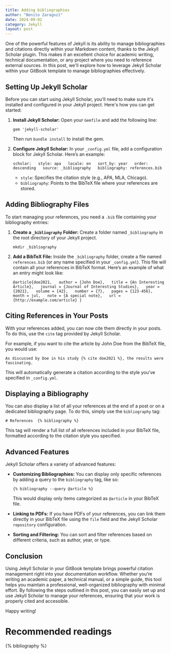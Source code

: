 ```yaml
---
title: Adding bibliographies
author: "Benito Zaragozí"
date: 2024-09-02
category: Jekyll
layout: post
---
```


One of the powerful features of Jekyll is its ability to manage bibliographies and citations directly within your Markdown content, thanks to the Jekyll Scholar plugin. This makes it an excellent choice for academic writing, technical documentation, or any project where you need to reference external sources. In this post, we'll explore how to leverage Jekyll Scholar within your GitBook template to manage bibliographies effectively.

## Setting Up Jekyll Scholar

Before you can start using Jekyll Scholar, you'll need to make sure it's installed and configured in your Jekyll project. Here's how you can get started:

1.  **Install Jekyll Scholar:** Open your `Gemfile` and add the following line:
    
    `gem 'jekyll-scholar'`
    
    Then run `bundle install` to install the gem.
    
2.  **Configure Jekyll Scholar:** In your `_config.yml` file, add a configuration block for Jekyll Scholar. Here’s an example:
    
    `scholar:   style: apa   locale: en   sort_by: year   order: descending   source: _bibliography   bibliography: references.bib`
    
    *   `style`: Specifies the citation style (e.g., APA, MLA, Chicago).
    *   `bibliography`: Points to the BibTeX file where your references are stored.

## Adding Bibliography Files

To start managing your references, you need a `.bib` file containing your bibliography entries:

1.  **Create a `_bibliography` Folder:** Create a folder named `_bibliography` in the root directory of your Jekyll project.
    
    `mkdir _bibliography`
    
2.  **Add a BibTeX File:** Inside the `_bibliography` folder, create a file named `references.bib` (or any name specified in your `_config.yml`). This file will contain all your references in BibTeX format. Here’s an example of what an entry might look like:
    
    `@article{doe2021,   author = {John Doe},   title = {An Interesting Article},   journal = {Journal of Interesting Studies},   year = {2021},   volume = {42},   number = {7},   pages = {123-456},   month = jul,   note = {A special note},   url = {http://example.com/article} }`
    

## Citing References in Your Posts

With your references added, you can now cite them directly in your posts. To do this, use the `cite` tag provided by Jekyll Scholar.

For example, if you want to cite the article by John Doe from the BibTeX file, you would use:

`As discussed by Doe in his study {% cite doe2021 %}, the results were fascinating.`

This will automatically generate a citation according to the style you’ve specified in `_config.yml`.

## Displaying a Bibliography

You can also display a list of all your references at the end of a post or on a dedicated bibliography page. To do this, simply use the `bibliography` tag:

`# References  {% bibliography %}`

This tag will render a full list of all references included in your BibTeX file, formatted according to the citation style you specified.

## Advanced Features

Jekyll Scholar offers a variety of advanced features:

*   **Customizing Bibliographies:** You can display only specific references by adding a query to the `bibliography` tag, like so:
    
    `{% bibliography --query @article %}`
    
    This would display only items categorized as `@article` in your BibTeX file.
    
*   **Linking to PDFs:** If you have PDFs of your references, you can link them directly in your BibTeX file using the `file` field and the Jekyll Scholar `repository` configuration.
    
*   **Sorting and Filtering:** You can sort and filter references based on different criteria, such as author, year, or type.
    

## Conclusion

Using Jekyll Scholar in your GitBook template brings powerful citation management right into your documentation workflow. Whether you’re writing an academic paper, a technical manual, or a simple guide, this tool helps you maintain a professional, well-organized bibliography with minimal effort. By following the steps outlined in this post, you can easily set up and use Jekyll Scholar to manage your references, ensuring that your work is properly cited and accessible.

Happy writing!

# Recommended readings

{% bibliography %}
